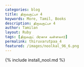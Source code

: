 ```yaml
---  
categories: blog  
title: திருவருட்பா 4
keywords: More, Tamil, Books  
description: திருவருட்பா 4
author: Tamilan  
layout: Ruby  
tags: [திருவருட் பிரகாச வள்ளலார்]
permalink: thiruvarutpaa_4  
featured: /images/noolkal_96_6.png  
---  
```

{% include install_nool.md %} 

